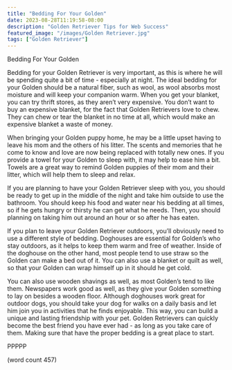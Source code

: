 ```yaml
---
title: "Bedding For Your Golden"
date: 2023-08-28T11:19:58-08:00
description: "Golden Retriever Tips for Web Success"
featured_image: "/images/Golden Retriever.jpg"
tags: ["Golden Retriever"]
---
```


Bedding For Your Golden

Bedding for your Golden Retriever is very important, as this is where he will be spending quite a bit of time - especially at night.  The ideal bedding for your Golden should be a natural fiber, such as wool, as wool absorbs most moisture and will keep your companion warm.  When you get your blanket, you can try thrift stores, as they aren’t very expensive.  You don’t want to buy an expensive blanket, for the fact that Golden Retrievers love to chew.  They can chew or tear the blanket in no time at all, which would make an expensive blanket a waste of money.

When bringing your Golden puppy home, he may be a little upset having to leave his mom and the others of his litter.  The scents and memories that he come to know and love are now being replaced with totally new ones.  If you provide a towel for your Golden to sleep with, it may help to ease him a bit.  Towels are a great way to remind Golden puppies of their mom and their litter, which will help them to sleep and relax.

If you are planning to have your Golden Retriever sleep with you, you should be ready to get up in the middle of the night and take him outside to use the bathroom.  You should keep his food and water near his bedding at all times, so if he gets hungry or thirsty he can get what he needs.  Then, you should planning on taking him out around an hour or so after he has eaten.

If you plan to leave your Golden Retriever outdoors, you’ll obviously need to use a different style of bedding.  Doghouses are essential for Golden’s who stay outdoors, as it helps to keep them warm and free of weather.  Inside of the doghouse on the other hand, most people tend to use straw so the Golden can make a bed out of it.  You can also use a blanket or quilt as well, so that your Golden can wrap himself up in it should he get cold.

You can also use wooden shavings as well, as most Golden’s tend to like them.  Newspapers work good as well, as they give your Golden something to lay on besides a wooden floor.  Although doghouses work great for outdoor dogs, you should take your dog for walks on a daily basis and let him join you in activities that he finds enjoyable.  This way, you can build a unique and lasting friendship with your pet.  Golden Retrievers can quickly become the best friend you have ever had - as long as you take care of them.  Making sure that have the proper bedding is a great place to start.

PPPPP

(word count 457)
